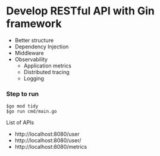 # Develop RESTful API with Gin framework
* Better structure
* Dependency Injection
* Middleware
* Observability
  * Application metrics
  * Distributed tracing
  * Logging

### Step to run
```
$go mod tidy
$go run cmd/main.go
```
List of APIs
* http://localhost:8080/user
* http://localhost:8080/user/<id>
* http://localhost:8080/metrics
